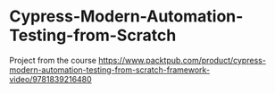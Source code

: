 # Cypress-Modern-Automation-Testing-from-Scratch
Project from the course https://www.packtpub.com/product/cypress-modern-automation-testing-from-scratch-framework-video/9781839216480
